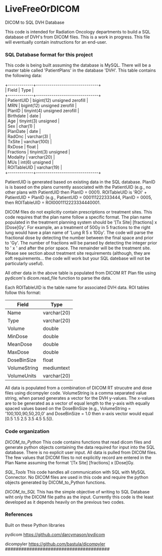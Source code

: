 # LiveFreeOrDICOM
DICOM to SQL DVH Database

This code is intended for Radiation Oncology departments to build a SQL database of DVH's from DICOM files.
This is a work in progress.  This file will eventually contain instructions for an end-user.


### SQL Database format for this project
This code is being built assuming the database is MySQL.  There will be a master table called 'PatientPlans'
in the database 'DVH'.  This table contains the following data:

+-------------+--------------------------------+  
| Field       | Type                           |  
+-------------+--------------------------------+  
| PatientUID  | bigint(12) unsigned zerofill   |   
| MRN         | bigint(12) unsigned zerofill   |  
| PlanID      | tinyint(4) unsigned zerofill   |  
| Birthdate   | date                           |  
| Age         | tinyint(3) unsigned            |  
| Sex         | char(1)                        |  
| PlanDate    | date                           |  
| RadOnc      | varchar(3)                     |  
| TxSite      | varchar(100)                   |  
| RxDose      | float                          |  
| Fractions   | tinyint(3) unsigned            |  
| Modality    | varchar(20)                    |  
| MUs         | int(6) unsigned                |  
| ROITableUID | varchar(19)                    |  
+-------------+--------------------------------+  

PatientUID is generated based on existing data in the SQL database.  PlanID is is based on the plans currently associated with
the PatientUID (e.g., no other plans with PatientUID then PlanID = 0001). ROITableUID is  'ROI' + PatientUID + PlanID (e.g., PatientUID =
000111222333444, PlanID = 0005, then ROITableUID = ROI0001112223334440001.

DICOM files do not explicitly contain prescriptions or treatment sites.  This code requires that the plan name follow a specific format.
The plan name populated in the treatment planning system should be '[Tx Site] [fractions] x [Dose]Gy'.  For example, an a treatment of
50Gy in 5 fractions to the right lung would have a plan name of 'Lung R 5 x 10Gy'.  The code will parse the fractional dose by detecting
the number between the final space and prior to 'Gy'.  The number of fractions will be parsed by detecting the integer prior to ' x ' and
after the prior space.  The remainder will be the treatment site.  Please see section about treatment site requirements (although, they
are soft requirements... the code will work but your SQL datebase will not be particularly useful).

All other data in the above table is populated from DICOM RT Plan file using pydicom's dicom.read_file function to parse the data.

Each ROITableUID is the table name for associated DVH data.  ROI tables follow this format:

Field | Type
----- | ----
Name | varchar(20) 
Type | varchar(20) 
Volume | double      
MinDose | double      
MeanDose | double      
MaxDose | double      
DoseBinSize | float       
VolumeString | mediumtext  
VolumeUnits | varchar(20) 


All data is populated from a combination of DICOM RT strucutre and dose files using dicompyler code.  VolumeString is a comma separated
value string, when parsed generates a vector for the DVH y-values.  The x-values are to be generated as a vector of equal length to the
y-axis with equally spaced values based on the DoseBinSize (e.g., VolumeString = '100,100,90,50,20,0' and DoseBinSize = 1.0 then
x-axis vector would equal [0.5 1.5 2.5 3.5 4.5 5.5]).

### Code organization
*DICOM_to_Python*
This code contains functions that read dicom files and generate python objects containing the data required for input into the
SQL database.  There is no explicit user input.  All data is pulled from DICOM files.  The few values that DICOM files to not explicitly
record are entered in the Plan Name assuming the format '[Tx Site] [fractions] x [Dose]Gy.

*SQL_Tools*
This code handles all communication with SQL with MySQL Connector.  No DICOM files are used in this code and require the python objects
generated by DICOM_to_Python functions.

*DICOM_to_SQL*
This has the simple objective of writing to SQL Database wiht only the DICOM file paths as the input.
Currently this code is the least developed as it depends heavily on the previous two codes.

### References
Built on these Python libraries

pydicom
https://github.com/darcymason/pydicom

dicompyler
https://github.com/bastula/dicompyler
#######################################

